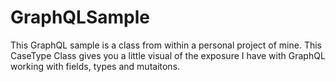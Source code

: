 # GraphQLSample
This GraphQL sample is a class from within a personal project of mine. This CaseType Class gives you a little visual of the exposure I have with GraphQL working with
fields, types and mutaitons.

